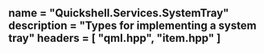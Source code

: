 name = "Quickshell.Services.SystemTray"
description = "Types for implementing a system tray"
headers = [ "qml.hpp", "item.hpp" ]
-----
